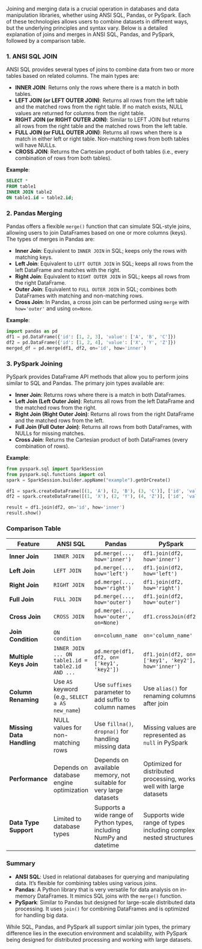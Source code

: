 Joining and merging data is a crucial operation in databases and data manipulation libraries, whether using ANSI SQL, Pandas, or PySpark. Each of these technologies allows users to combine datasets in different ways, but the underlying principles and syntax vary. Below is a detailed explanation of joins and merges in ANSI SQL, Pandas, and PySpark, followed by a comparison table.

### **1. ANSI SQL JOIN**

ANSI SQL provides several types of joins to combine data from two or more tables based on related columns. The main types are:

- **INNER JOIN**: Returns only the rows where there is a match in both tables.
- **LEFT JOIN (or LEFT OUTER JOIN)**: Returns all rows from the left table and the matched rows from the right table. If no match exists, NULL values are returned for columns from the right table.
- **RIGHT JOIN (or RIGHT OUTER JOIN)**: Similar to LEFT JOIN but returns all rows from the right table and the matched rows from the left table.
- **FULL JOIN (or FULL OUTER JOIN)**: Returns all rows when there is a match in either left or right table. Non-matching rows from both tables will have NULLs.
- **CROSS JOIN**: Returns the Cartesian product of both tables (i.e., every combination of rows from both tables).

**Example**:
```sql
SELECT * 
FROM table1 
INNER JOIN table2 
ON table1.id = table2.id;
```

### **2. Pandas Merging**

Pandas offers a flexible `merge()` function that can simulate SQL-style joins, allowing users to join DataFrames based on one or more columns (keys). The types of merges in Pandas are:

- **Inner Join**: Equivalent to `INNER JOIN` in SQL; keeps only the rows with matching keys.
- **Left Join**: Equivalent to `LEFT OUTER JOIN` in SQL; keeps all rows from the left DataFrame and matches with the right.
- **Right Join**: Equivalent to `RIGHT OUTER JOIN` in SQL; keeps all rows from the right DataFrame.
- **Outer Join**: Equivalent to `FULL OUTER JOIN` in SQL; combines both DataFrames with matching and non-matching rows.
- **Cross Join**: In Pandas, a cross join can be performed using `merge` with `how='outer'` and using `on=None`.

**Example**:
```python
import pandas as pd
df1 = pd.DataFrame({'id': [1, 2, 3], 'value': ['A', 'B', 'C']})
df2 = pd.DataFrame({'id': [1, 2, 4], 'value': ['X', 'Y', 'Z']})
merged_df = pd.merge(df1, df2, on='id', how='inner')
```

### **3. PySpark Joining**

PySpark provides DataFrame API methods that allow you to perform joins similar to SQL and Pandas. The primary join types available are:

- **Inner Join**: Returns rows where there is a match in both DataFrames.
- **Left Join (Left Outer Join)**: Returns all rows from the left DataFrame and the matched rows from the right.
- **Right Join (Right Outer Join)**: Returns all rows from the right DataFrame and the matched rows from the left.
- **Full Join (Full Outer Join)**: Returns all rows from both DataFrames, with NULLs for missing matches.
- **Cross Join**: Returns the Cartesian product of both DataFrames (every combination of rows).

**Example**:
```python
from pyspark.sql import SparkSession
from pyspark.sql.functions import col
spark = SparkSession.builder.appName("example").getOrCreate()

df1 = spark.createDataFrame([(1, 'A'), (2, 'B'), (3, 'C')], ['id', 'value'])
df2 = spark.createDataFrame([(1, 'X'), (2, 'Y'), (4, 'Z')], ['id', 'value'])

result = df1.join(df2, on='id', how='inner')
result.show()
```

### **Comparison Table**

| Feature                    | **ANSI SQL**                                   | **Pandas**                                          | **PySpark**                                    |
|----------------------------|------------------------------------------------|-----------------------------------------------------|------------------------------------------------|
| **Inner Join**              | `INNER JOIN`                                  | `pd.merge(..., how='inner')`                        | `df1.join(df2, how='inner')`                   |
| **Left Join**               | `LEFT JOIN`                                   | `pd.merge(..., how='left')`                         | `df1.join(df2, how='left')`                    |
| **Right Join**              | `RIGHT JOIN`                                  | `pd.merge(..., how='right')`                        | `df1.join(df2, how='right')`                   |
| **Full Join**               | `FULL JOIN`                                   | `pd.merge(..., how='outer')`                        | `df1.join(df2, how='outer')`                   |
| **Cross Join**              | `CROSS JOIN`                                  | `pd.merge(..., how='outer', on=None)`               | `df1.crossJoin(df2)`                           |
| **Join Condition**          | `ON condition`                                | `on=column_name`                                   | `on='column_name'`                             |
| **Multiple Keys Join**      | `INNER JOIN ... ON table1.id = table2.id AND ...` | `pd.merge(df1, df2, on=['key1', 'key2'])`           | `df1.join(df2, on=['key1', 'key2'], how='inner')` |
| **Column Renaming**         | Use `AS` keyword (e.g., `SELECT a AS new_name`) | Use `suffixes` parameter to add suffix to column names | Use `alias()` for renaming columns after join  |
| **Missing Data Handling**   | NULL values for non-matching rows              | Use `fillna()`, `dropna()` for handling missing data | Missing values are represented as `null` in PySpark |
| **Performance**             | Depends on database engine optimization        | Depends on available memory, not suitable for very large datasets | Optimized for distributed processing, works well with large datasets |
| **Data Type Support**       | Limited to database types                      | Supports a wide range of Python types, including NumPy and datetime | Supports wide range of types including complex nested structures |

### **Summary**

- **ANSI SQL**: Used in relational databases for querying and manipulating data. It’s flexible for combining tables using various joins.
- **Pandas**: A Python library that is very versatile for data analysis on in-memory DataFrames. It mimics SQL joins with the `merge()` function.
- **PySpark**: Similar to Pandas but designed for large-scale distributed data processing. It uses `join()` for combining DataFrames and is optimized for handling big data.

While SQL, Pandas, and PySpark all support similar join types, the primary difference lies in the execution environment and scalability, with PySpark being designed for distributed processing and working with large datasets.
